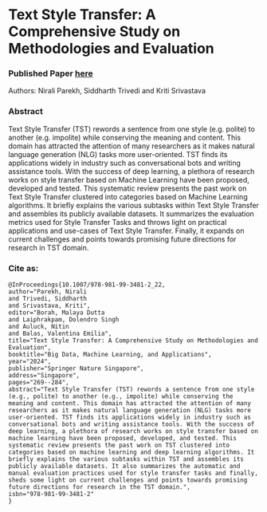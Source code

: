 # Text Style Transfer: A Comprehensive Study on Methodologies and Evaluation

### Published Paper [here](https://link.springer.com/chapter/10.1007/978-981-99-3481-2_22)
Authors: Nirali Parekh, Siddharth Trivedi and Kriti Srivastava

### Abstract

Text Style Transfer (TST) rewords a sentence from
one style (e.g. polite) to another (e.g. impolite) while conserving
the meaning and content. This domain has attracted the attention
of many researchers as it makes natural language generation
(NLG) tasks more user-oriented. TST finds its applications widely
in industry such as conversational bots and writing assistance
tools. With the success of deep learning, a plethora of research
works on style transfer based on Machine Learning have been
proposed, developed and tested. This systematic review presents
the past work on Text Style Transfer clustered into categories
based on Machine Learning algorithms. It briefly explains the
various subtasks within Text Style Transfer and assembles its
publicly available datasets. It summarizes the evaluation metrics
used for Style Transfer Tasks and throws light on practical
applications and use-cases of Text Style Transfer. Finally, it
expands on current challenges and points towards promising
future directions for research in TST domain.

### Cite as:
```
@InProceedings{10.1007/978-981-99-3481-2_22,
author="Parekh, Nirali
and Trivedi, Siddharth
and Srivastava, Kriti",
editor="Borah, Malaya Dutta
and Laiphrakpam, Dolendro Singh
and Auluck, Nitin
and Balas, Valentina Emilia",
title="Text Style Transfer: A Comprehensive Study on Methodologies and Evaluation",
booktitle="Big Data, Machine Learning, and Applications",
year="2024",
publisher="Springer Nature Singapore",
address="Singapore",
pages="269--284",
abstract="Text Style Transfer (TST) rewords a sentence from one style (e.g., polite) to another (e.g., impolite) while conserving the meaning and content. This domain has attracted the attention of many researchers as it makes natural language generation (NLG) tasks more user-oriented. TST finds its applications widely in industry such as conversational bots and writing assistance tools. With the success of deep learning, a plethora of research works on style transfer based on machine learning have been proposed, developed, and tested. This systematic review presents the past work on TST clustered into categories based on machine learning and deep learning algorithms. It briefly explains the various subtasks within TST and assembles its publicly available datasets. It also summarizes the automatic and manual evaluation practices used for style transfer tasks and finally, sheds some light on current challenges and points towards promising future directions for research in the TST domain.",
isbn="978-981-99-3481-2"
}
```
